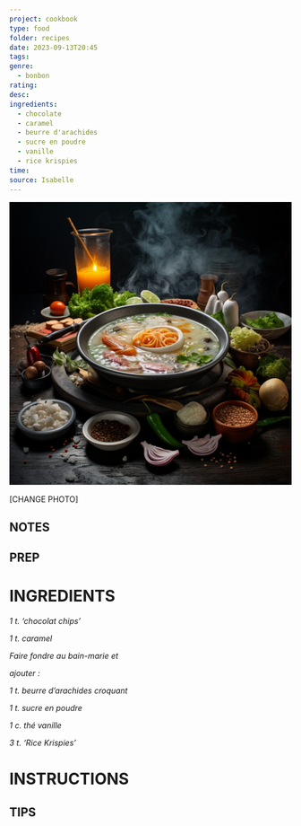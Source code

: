 ```yaml
---
project: cookbook
type: food
folder: recipes
date: 2023-09-13T20:45
tags: 
genre:
  - bonbon
rating: 
desc: 
ingredients:
  - chocolate
  - caramel
  - beurre d'arachides
  - sucre en poudre
  - vanille
  - rice krispies
time: 
source: Isabelle
---
```


![IMAGE](_default.png)


[CHANGE PHOTO]


## NOTES




## PREP


# INGREDIENTS

_1 t. ‘chocolat chips’_

_1 t. caramel_

_Faire fondre au bain-marie et_

_ajouter :_

_1 t. beurre d’arachides croquant_

_1 t. sucre en poudre_

_1 c. thé vanille_

_3 t. ‘Rice Krispies’_

# INSTRUCTIONS


## TIPS



